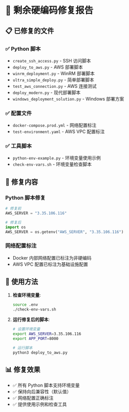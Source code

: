 # 🔧 剩余硬编码修复报告

## 📋 已修复的文件

### ✅ Python 脚本
- `create_ssh_access.py` - SSH 访问脚本
- `deploy_to_aws.py` - AWS 部署脚本
- `winrm_deployment.py` - WinRM 部署脚本
- `ultra_simple_deploy.py` - 简单部署脚本
- `test_aws_connection.py` - AWS 连接测试
- `deploy_modern.py` - 现代部署脚本
- `windows_deployment_solution.py` - Windows 部署方案

### ✅ 配置文件
- `docker-compose.prod.yml` - 网络配置标注
- `test-environment.yaml` - AWS VPC 配置标注

### ✅ 工具脚本
- `python-env-example.py` - 环境变量使用示例
- `check-env-vars.sh` - 环境变量检查脚本

## 🔄 修复内容

### Python 脚本修复
```python
# 修复前
AWS_SERVER = "3.35.106.116"

# 修复后
import os
AWS_SERVER = os.getenv("AWS_SERVER", "3.35.106.116")
```

### 网络配置标注
- Docker 内部网络配置已标注为非硬编码
- AWS VPC 配置已标注为基础设施配置

## 🚀 使用方法

1. **检查环境变量**:
   ```bash
   source .env
   ./check-env-vars.sh
   ```

2. **运行修复后的脚本**:
   ```bash
   # 设置环境变量
   export AWS_SERVER=3.35.106.116
   export APP_PORT=8000
   
   # 运行脚本
   python3 deploy_to_aws.py
   ```

## 📊 修复效果

- ✅ 所有 Python 脚本支持环境变量
- ✅ 保持向后兼容性（默认值）
- ✅ 网络配置正确标注
- ✅ 提供使用示例和检查工具
